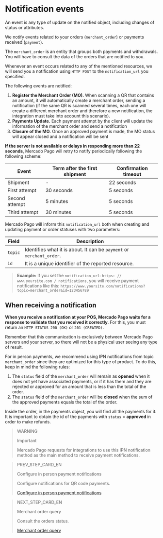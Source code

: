 # Notification events

An event is any type of update on the notified object, including changes of status or attributes.

We notify events related to your orders (`merchant_order`) or payments received (`payment`).

The `merchant_order` is an entity that groups both payments and withdrawals. You will have to consult the data of the orders that are notified to you.

Whenever an event occurs related to any of the mentioned resources, we will send you a notification using `HTTP POST` to the `notification_url` you specified.

The following events are notified:

1. **Register the Merchant Order (MO).** When scanning a QR that contains an amount, it will automatically create a merchant order, sending a notification (if the same QR is scanned several times, each one will create a different merchant order and therefore a new notification, the integration must take into account this scenario).
2. **Payments Update.** Each payment attempt by the client will update the information of the merchant order and send a notification
3. **Closure of the MO.** Once an approved payment is made, the MO status will appear closed and a notification will be sent 

**If the server is not available or delays in responding more than 22 seconds**, Mercado Pago will retry to notify periodically following the following scheme:

|Event|Term after the first shipment|Confirmation timeout|
|---|---|---|
|Shipment| - |22 seconds|
|First attempt|30 seconds|5 seconds|
|Second attempt|5 minutes|5 seconds|
|Third attempt|30 minutes|5 seconds|

Mercado Pago will inform this `notification_url` both when creating and updating payment or order statuses with two parameters:

|Field|Description|
|---|---|
|`topic`|Identifies what it is about. It can be `payment` or `merchant_order`.|
|`id`|It is a unique identifier of the reported resource.|


> **Example:** If you set the `notification_url`: `https: // www.yoursite.com / notifications`, you will receive payment notifications like this: `https://www.yoursite.com/notifications?topic=merchant_order&id=123456789`


## When receiving a notification

**When you receive a notification at your POS, Mercado Pago waits for a response to validate that you received it correctly**. For this, you must return an `HTTP STATUS 200 (OK)` or `201 (CREATED)`.

Remember that this communication is exclusively between Mercado Pago servers and your server, so there will not be a physical user seeing any type of result.

For in person payments, we recommend using IPN notifications from topic `merchant_order` since they are optimized for this type of product. To do this, keep in mind the following rules:

1. The `status` field of the `merchant_order` will remain as **opened** when it does not yet have associated payments, or if it has them and they are rejected or approved for an amount that is less than the total of the order.
2. The `status` field of the `merchant_order` will be **closed** when the sum of the approved payments equals the total of the order.

Inside the order, in the payments object, you will find all the payments for it. It is important to obtain the id of the payments with `status` = **approved** in order to make refunds.

> WARNING
>
> Important
>
> Mercado Pago requests for integrations to use this IPN notification method as the main method to receive payment notifications.

> PREV_STEP_CARD_EN
>
> Configure in person payment notifications
>
> Configure notifications for QR code payments.
>
> [Configure in person payment notifications](https://www.mercadopago[FAKER][URL][DOMAIN]/developers/en/guides/notifications/ipn/inperson-configuration)

> NEXT_STEP_CARD_EN
>
> Merchant order query
>
> Consult the orders status.
>
> [Merchant order query](https://www.mercadopago[FAKER][URL][DOMAIN]/developers/en/guides/notifications/ipn/inperson-order-query)
